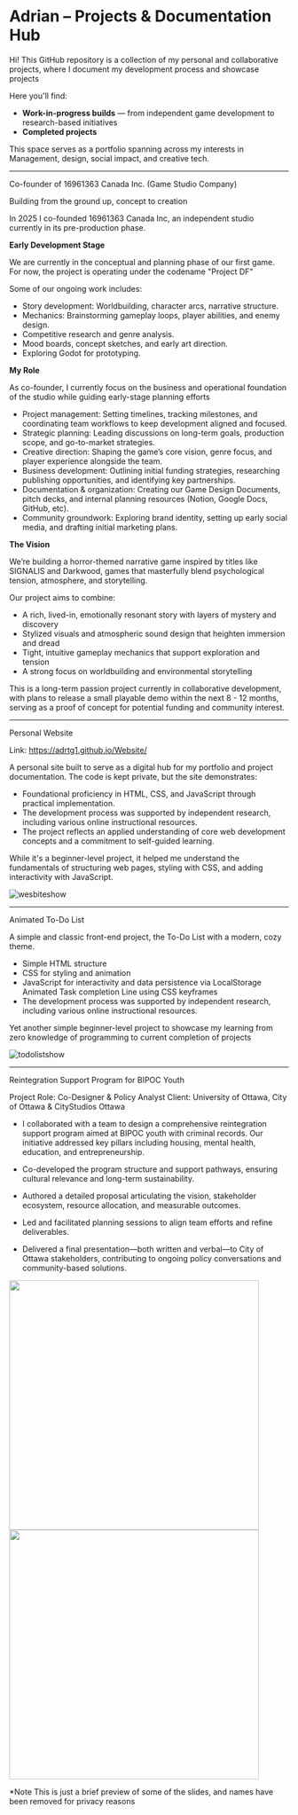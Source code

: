 # Adrian – Projects & Documentation Hub

Hi! This GitHub repository is a collection of my personal and collaborative projects, where I document my development process and showcase projects

Here you'll find:
-  **Work-in-progress builds** — from independent game development to research-based initiatives  
-  **Completed projects** 

This space serves as a portfolio spanning across my interests in Management, design, social impact, and creative tech.

----------------------------------------------------------------------------------------------------------------------------------------------------------------------------------------------
Co-founder of 16961363 Canada Inc. (Game Studio Company)

Building from the ground up, concept to creation

In 2025 I co-founded 16961363 Canada Inc, an independent studio currently in its pre-production phase. 

**Early Development Stage**

We are currently in the conceptual and planning phase of our first game. 
For now, the project is operating under the codename "Project DF"

Some of our ongoing work includes:

- Story development: Worldbuilding, character arcs, narrative structure.
- Mechanics: Brainstorming gameplay loops, player abilities, and enemy design.
- Competitive research and genre analysis.
- Mood boards, concept sketches, and early art direction.
- Exploring Godot for prototyping.

**My Role**

As co-founder, I currently focus on the business and operational foundation of the studio while guiding early-stage planning efforts

- Project management: Setting timelines, tracking milestones, and coordinating team workflows to keep development aligned and focused.
- Strategic planning: Leading discussions on long-term goals, production scope, and go-to-market strategies.
- Creative direction: Shaping the game’s core vision, genre focus, and player experience alongside the team.
- Business development: Outlining initial funding strategies, researching publishing opportunities, and identifying key partnerships.
- Documentation & organization: Creating our Game Design Documents, pitch decks, and internal planning resources (Notion, Google Docs, GitHub, etc).
- Community groundwork: Exploring brand identity, setting up early social media, and drafting initial marketing plans.

**The Vision** 

We’re building a horror-themed narrative game inspired by titles like SIGNALIS and Darkwood, games that masterfully blend psychological tension, atmosphere, and storytelling.

Our project aims to combine:
- A rich, lived-in, emotionally resonant story with layers of mystery and discovery
- Stylized visuals and atmospheric sound design that heighten immersion and dread
- Tight, intuitive gameplay mechanics that support exploration and tension
- A strong focus on worldbuilding and environmental storytelling

This is a long-term passion project currently in collaborative development, with plans to release a small playable demo within the next 8 - 12 months, serving as a proof of concept for potential funding and community interest.
  
----------------------------------------------------------------------------------------------------------------------------------------------------------------------------------------------
Personal Website

Link: https://adrtg1.github.io/Website/

A personal site built to serve as a digital hub for my portfolio and project documentation. 
The code is kept private, but the site demonstrates:
-  Foundational proficiency in HTML, CSS, and JavaScript through practical implementation.
-  The development process was supported by independent research, including various online instructional resources. 
-  The project reflects an applied understanding of core web development concepts and a commitment to self-guided learning.

While it's a beginner-level project, it helped me understand the fundamentals of structuring web pages, styling with CSS, and adding interactivity with JavaScript.

![wesbiteshow](https://github.com/user-attachments/assets/fb56fa67-5c6f-4cf5-bf03-5a0c4c263dc4)

----------------------------------------------------------------------------------------------------------------------------------------------------------------------------------------------

Animated To-Do List 

A simple and classic front-end project, the To-Do List with a modern, cozy theme. 

- Simple HTML structure
- CSS for styling and animation
- JavaScript for interactivity and data persistence via LocalStorage
  Animated Task completion Line using CSS keyframes
- The development process was supported by independent research, including various online instructional resources. 

Yet another simple beginner-level project to showcase my learning from zero knowledge of programming to current completion of projects

![todolistshow](https://github.com/user-attachments/assets/2196844b-4a3a-454e-89f9-875c3e749456)

----------------------------------------------------------------------------------------------------------------------------------------------------------------------------------------------
Reintegration Support Program for BIPOC Youth 

Project Role: Co-Designer & Policy Analyst 
Client: University of Ottawa, City of Ottawa & CityStudios Ottawa

- I collaborated with a team to design a comprehensive reintegration support program aimed at BIPOC youth with criminal records. Our initiative addressed key pillars including housing, mental health, education, and entrepreneurship.

- Co-developed the program structure and support pathways, ensuring cultural relevance and long-term sustainability.

- Authored a detailed proposal articulating the vision, stakeholder ecosystem, resource allocation, and measurable outcomes.

- Led and facilitated planning sessions to align team efforts and refine deliverables.

- Delivered a final presentation—both written and verbal—to City of Ottawa stakeholders, contributing to ongoing policy conversations and community-based solutions.

<img src="https://github.com/user-attachments/assets/4a107e23-a739-430d-a7dd-1ed2f55ded93" width="450" /> <img src="https://github.com/user-attachments/assets/a95428cd-5a94-4428-9966-66687553284e" width="450" />

*Note This is just a brief preview of some of the slides, and names have been removed for privacy reasons 





